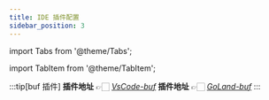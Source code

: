 ```yaml
---
title: IDE 插件配置
sidebar_position: 3
---
```


import Tabs from '@theme/Tabs';

import TabItem from '@theme/TabItem';

:::tip[buf 插件]
<Tabs>
  <TabItem value="VsCode" label="VsCode"> **插件地址** 👉🏻 [_VsCode-buf_](https://marketplace.visualstudio.com/items?itemName=bufbuild.vscode-buf) </TabItem>
  <TabItem value="GoLand" label="GoLand"> **插件地址** 👉🏻 [_GoLand-buf_](https://plugins.jetbrains.com/plugin/19147-buf-for-protocol-buffers) </TabItem>
</Tabs>
:::